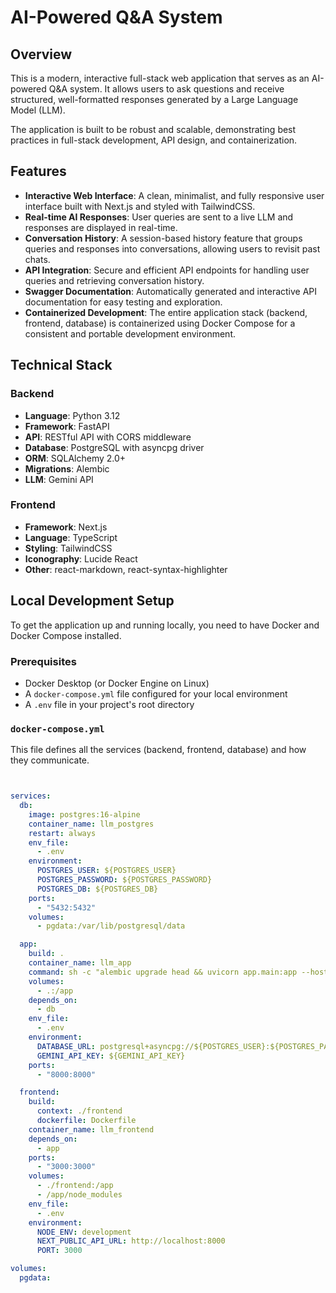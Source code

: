 # AI-Powered Q&A System

## Overview
This is a modern, interactive full-stack web application that serves as an AI-powered Q&A system. It allows users to ask questions and receive structured, well-formatted responses generated by a Large Language Model (LLM).

The application is built to be robust and scalable, demonstrating best practices in full-stack development, API design, and containerization.

## Features
- **Interactive Web Interface**: A clean, minimalist, and fully responsive user interface built with Next.js and styled with TailwindCSS.
- **Real-time AI Responses**: User queries are sent to a live LLM and responses are displayed in real-time.
- **Conversation History**: A session-based history feature that groups queries and responses into conversations, allowing users to revisit past chats.
- **API Integration**: Secure and efficient API endpoints for handling user queries and retrieving conversation history.
- **Swagger Documentation**: Automatically generated and interactive API documentation for easy testing and exploration.
- **Containerized Development**: The entire application stack (backend, frontend, database) is containerized using Docker Compose for a consistent and portable development environment.

## Technical Stack

### Backend
- **Language**: Python 3.12
- **Framework**: FastAPI
- **API**: RESTful API with CORS middleware
- **Database**: PostgreSQL with asyncpg driver
- **ORM**: SQLAlchemy 2.0+
- **Migrations**: Alembic
- **LLM**: Gemini API

### Frontend
- **Framework**: Next.js
- **Language**: TypeScript
- **Styling**: TailwindCSS
- **Iconography**: Lucide React
- **Other**: react-markdown, react-syntax-highlighter

## Local Development Setup
To get the application up and running locally, you need to have Docker and Docker Compose installed.

### Prerequisites
- Docker Desktop (or Docker Engine on Linux)
- A `docker-compose.yml` file configured for your local environment
- A `.env` file in your project's root directory

### `docker-compose.yml`
This file defines all the services (backend, frontend, database) and how they communicate.

```yaml


services:
  db:
    image: postgres:16-alpine
    container_name: llm_postgres
    restart: always
    env_file:
      - .env
    environment:
      POSTGRES_USER: ${POSTGRES_USER}
      POSTGRES_PASSWORD: ${POSTGRES_PASSWORD}
      POSTGRES_DB: ${POSTGRES_DB}
    ports:
      - "5432:5432"
    volumes:
      - pgdata:/var/lib/postgresql/data

  app:
    build: .
    container_name: llm_app
    command: sh -c "alembic upgrade head && uvicorn app.main:app --host 0.0.0.0 --port 8000 --reload"
    volumes:
      - .:/app
    depends_on:
      - db
    env_file:
      - .env
    environment:
      DATABASE_URL: postgresql+asyncpg://${POSTGRES_USER}:${POSTGRES_PASSWORD}@db:5432/${POSTGRES_DB}
      GEMINI_API_KEY: ${GEMINI_API_KEY}
    ports:
      - "8000:8000"

  frontend:
    build:
      context: ./frontend
      dockerfile: Dockerfile
    container_name: llm_frontend
    depends_on:
      - app
    ports:
      - "3000:3000"
    volumes:
      - ./frontend:/app
      - /app/node_modules
    env_file:
      - .env
    environment:
      NODE_ENV: development
      NEXT_PUBLIC_API_URL: http://localhost:8000
      PORT: 3000

volumes:
  pgdata: